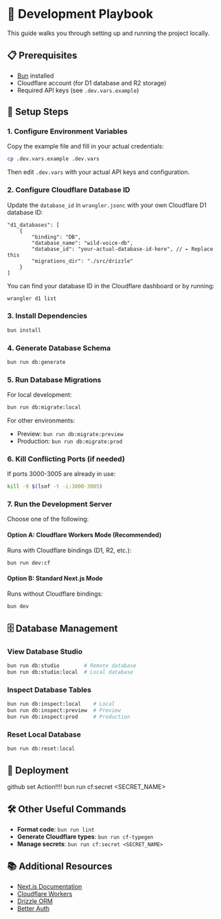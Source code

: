 # 🚀 Development Playbook

This guide walks you through setting up and running the project locally.

## 📋 Prerequisites

- [Bun](https://bun.sh/) installed
- Cloudflare account (for D1 database and R2 storage)
- Required API keys (see `.dev.vars.example`)

## 🔧 Setup Steps

### 1. Configure Environment Variables

Copy the example file and fill in your actual credentials:

```bash
cp .dev.vars.example .dev.vars
```

Then edit `.dev.vars` with your actual API keys and configuration.

### 2. Configure Cloudflare Database ID

Update the `database_id` in `wrangler.jsonc` with your own Cloudflare D1 database ID:

```jsonc
"d1_databases": [
    {
        "binding": "DB",
        "database_name": "wild-voice-db",
        "database_id": "your-actual-database-id-here", // ← Replace this
        "migrations_dir": "./src/drizzle"
    }
]
```

You can find your database ID in the Cloudflare dashboard or by running:

```bash
wrangler d1 list
```

### 3. Install Dependencies

```bash
bun install
```

### 4. Generate Database Schema

```bash
bun run db:generate
```

### 5. Run Database Migrations

For local development:

```bash
bun run db:migrate:local
```

For other environments:
- Preview: `bun run db:migrate:preview`
- Production: `bun run db:migrate:prod`

### 6. Kill Conflicting Ports (if needed)

If ports 3000-3005 are already in use:

```bash
kill -9 $(lsof -t -i:3000-3005)
```

### 7. Run the Development Server

Choose one of the following:

#### Option A: Cloudflare Workers Mode (Recommended)
Runs with Cloudflare bindings (D1, R2, etc.):

```bash
bun run dev:cf
```

#### Option B: Standard Next.js Mode
Runs without Cloudflare bindings:

```bash
bun dev
```

## 🗄️ Database Management

### View Database Studio

```bash
bun run db:studio        # Remote database
bun run db:studio:local  # Local database
```

### Inspect Database Tables

```bash
bun run db:inspect:local    # Local
bun run db:inspect:preview  # Preview
bun run db:inspect:prod     # Production
```

### Reset Local Database

```bash
bun run db:reset:local
```

## 🚢 Deployment

github set Action!!!!
bun run cf:secret <SECRET_NAME>

## 🛠️ Other Useful Commands

- **Format code**: `bun run lint`
- **Generate Cloudflare types**: `bun run cf-typegen`
- **Manage secrets**: `bun run cf:secret <SECRET_NAME>`

## 📚 Additional Resources

- [Next.js Documentation](https://nextjs.org/docs)
- [Cloudflare Workers](https://developers.cloudflare.com/workers/)
- [Drizzle ORM](https://orm.drizzle.team/)
- [Better Auth](https://www.better-auth.com/docs)
